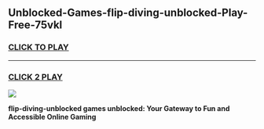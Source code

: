 
## Unblocked-Games-flip-diving-unblocked-Play-Free-75vkl
<h3>
<a href="https://premium76.site?title=flip-diving-unblocked&ref=23A">CLICK TO PLAY</a></h3>
<hr>

<h3>
<a href="https://premium76.site?title=flip-diving-unblocked&ref=23A">CLICK 2 PLAY</a>
  
</h3>

<a href="https://premium76.site?title=flip-diving-unblocked&ref=23A"><img src="https://clearcache.store/games.png"></a>


**flip-diving-unblocked games unblocked: Your Gateway to Fun and Accessible Online Gaming**
